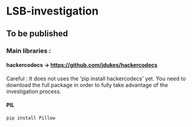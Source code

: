 # LSB-investigation
## To be published
### Main libraries :
#### hackercodecs -> https://github.com/jdukes/hackercodecs
Careful : It does not uses the 'pip install hackercodecs' yet.
You need to download the full package in order to fully take advantage of the investigation process.
#### PIL
	pip install Pillow
